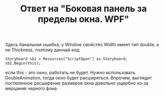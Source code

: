 ﻿---
title: "Ответ на \"Боковая панель за пределы окна. WPF\""
se.owner.user_id: 240512
se.owner.display_name: "MSDN.WhiteKnight"
se.owner.link: "https://ru.stackoverflow.com/users/240512/msdn-whiteknight"
se.answer_id: 1152281
se.question_id: 1151411
se.post_type: answer
se.is_accepted: False
---
<p>Здесь банальная ошибка, у Window свойство Width имеет тип double, а не Thickness, поэтому данный код:</p>

<pre><code>Storyboard sb1 = Resources[&quot;ScriptOpen&quot;] as Storyboard;
sb1.Begin(this);
</code></pre>
<p>если this - это окно, работать не будет. Нужно использовать DoubleAnimation, тогда окно будет расширяться. Впрочем, выглядит постепенное расширение размеров окна довольно ущербно из-за мерцания черного фона.</p>

